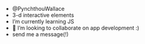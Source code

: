 - @PynchthouWallace
- 3-d interactive elements
- I’m currently learning JS
- 💞️ I’m looking to collaborate on app development :)
- send me a message(!)
<!---
PynchthouWallace/PynchthouWallace is a ✨ special ✨ repository because its `README.md` (this file) appears on your GitHub profile.
You can click the Preview link to take a look at your changes.
--->

